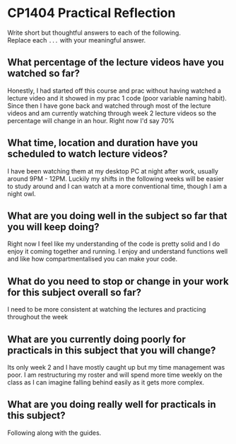 # CP1404 Practical Reflection

Write short but thoughtful answers to each of the following.  
Replace each `...` with your meaningful answer.

## What percentage of the lecture videos have you watched so far?

Honestly, I had started off this course and prac without having watched a lecture video and it showed in my
prac 1 code (poor variable naming habit). Since then I have gone back and watched through most of the lecture videos and am currently
watching through week 2 lecture videos so the percentage will change in an hour.
Right now I'd say 70%

## What time, location and duration have you scheduled to watch lecture videos?
I have been watching them at my desktop PC at night after work, usually around 9PM - 12PM. Luckily my shifts in the following weeks will be 
easier to study around and I can watch at a more conventional time, though I am a night owl.


## What are you doing well in the subject so far that you will keep doing?

Right now I feel like my understanding of the code is pretty solid and I do enjoy it coming together and running.
I enjoy and understand functions well and like how compartmentalised you can make your code.

## What do you need to stop or change in your work for this subject overall so far?

I need to be more consistent at watching the lectures and practicing throughout the week


## What are you currently doing poorly for practicals in this subject that you will change?

Its only week 2 and I have mostly caught up but my time management was poor. I am restructuring my roster and will spend more time weekly on the class as I can imagine falling behind easily as it gets more complex.

## What are you doing really well for practicals in this subject?

Following along with the guides.
